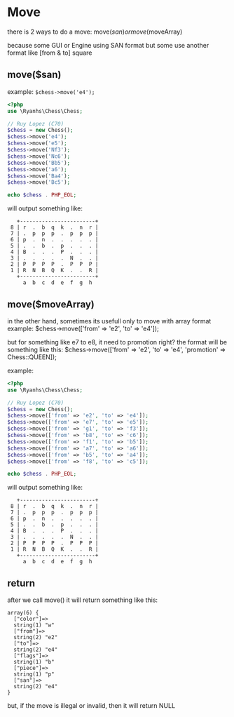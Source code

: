 # Move

there is 2 ways to do a move: move($san) or move($moveArray)

because some GUI or Engine using SAN format but some use another format like [from & to] square

## move($san)

example: `$chess->move('e4');`

```php
<?php
use \Ryanhs\Chess\Chess;

// Ruy Lopez (C70)
$chess = new Chess();
$chess->move('e4');
$chess->move('e5');
$chess->move('Nf3');
$chess->move('Nc6');
$chess->move('Bb5');
$chess->move('a6');
$chess->move('Ba4');
$chess->move('Bc5');

echo $chess . PHP_EOL;
```

will output something like:

```
   +------------------------+
 8 | r  .  b  q  k  .  n  r |
 7 | .  p  p  p  .  p  p  p |
 6 | p  .  n  .  .  .  .  . |
 5 | .  .  b  .  p  .  .  . |
 4 | B  .  .  .  P  .  .  . |
 3 | .  .  .  .  .  N  .  . |
 2 | P  P  P  P  .  P  P  P |
 1 | R  N  B  Q  K  .  .  R |
   +------------------------+
     a  b  c  d  e  f  g  h
```

## move($moveArray)

in the other hand, sometimes its usefull only to move with array format example: $chess->move(['from' => 'e2', 'to' => 'e4']);

but for something like e7 to e8, it need to promotion right? the format will be something like this: $chess->move(['from' => 'e2', 'to' => 'e4', 'promotion' => Chess::QUEEN]);

example:

```php
<?php
use \Ryanhs\Chess\Chess;

// Ruy Lopez (C70)
$chess = new Chess();
$chess->move(['from' => 'e2', 'to' => 'e4']);
$chess->move(['from' => 'e7', 'to' => 'e5']);
$chess->move(['from' => 'g1', 'to' => 'f3']);
$chess->move(['from' => 'b8', 'to' => 'c6']);
$chess->move(['from' => 'f1', 'to' => 'b5']);
$chess->move(['from' => 'a7', 'to' => 'a6']);
$chess->move(['from' => 'b5', 'to' => 'a4']);
$chess->move(['from' => 'f8', 'to' => 'c5']);

echo $chess . PHP_EOL;
```

will output something like:

```
   +------------------------+
 8 | r  .  b  q  k  .  n  r |
 7 | .  p  p  p  .  p  p  p |
 6 | p  .  n  .  .  .  .  . |
 5 | .  .  b  .  p  .  .  . |
 4 | B  .  .  .  P  .  .  . |
 3 | .  .  .  .  .  N  .  . |
 2 | P  P  P  P  .  P  P  P |
 1 | R  N  B  Q  K  .  .  R |
   +------------------------+
     a  b  c  d  e  f  g  h
```

## return

after we call move() it will return something like this:

```
array(6) {
  ["color"]=>
  string(1) "w"
  ["from"]=>
  string(2) "e2"
  ["to"]=>
  string(2) "e4"
  ["flags"]=>
  string(1) "b"
  ["piece"]=>
  string(1) "p"
  ["san"]=>
  string(2) "e4"
}
```

but, if the move is illegal or invalid, then it will return NULL
